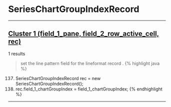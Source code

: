 # SeriesChartGroupIndexRecord

***

## [Cluster 1 (field_1_pane, field_2_row_active_cell, rec)](./1)
1 results
> set the line pattern field for the lineformat record . 
{% highlight java %}
137. SeriesChartGroupIndexRecord rec = new SeriesChartGroupIndexRecord();
139. rec.field_1_chartGroupIndex = field_1_chartGroupIndex;
{% endhighlight %}

***

